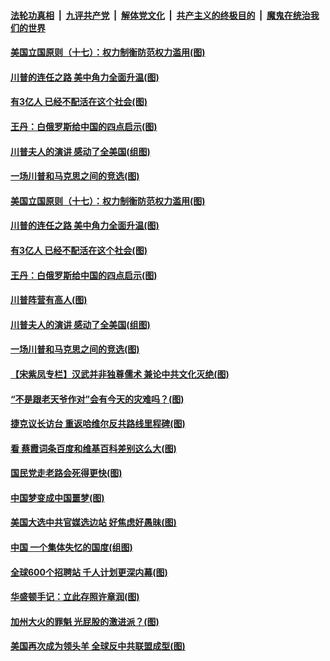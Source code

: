####  [法轮功真相](../../../../basic/blob/master/README.md?t=08281202) &nbsp;|&nbsp; [九评共产党](../../../../9ping.md/blob/master/README.md?t=08281202) &nbsp;|&nbsp; [解体党文化](../../../../jtdwh.md/blob/master/README.md?t=08281202)  &nbsp;|&nbsp; [共产主义的终极目的](../../../../gczydzjmd.md/blob/master/README.md?t=08281202) &nbsp;|&nbsp; [魔鬼在统治我们的世界](../../../../mgztzwmdsj.md/blob/master/README.md?t=08281202) 

#### [美国立国原则（十七）：权力制衡防范权力滥用(图)](../pages/p4/944279.md?t=08281202) 

#### [川普的连任之路 美中角力全面升温(图)](../pages/p4/944387.md?t=08281202) 

#### [有3亿人 已经不配活在这个社会(图)](../pages/p4/944384.md?t=08281202) 

#### [王丹：白俄罗斯给中国的四点启示(图)](../pages/p4/944381.md?t=08281202) 

#### [川普夫人的演讲 感动了全美国(组图)](../pages/p4/944378.md?t=08281202) 

#### [一场川普和马克思之间的竞选(图)](../pages/p4/944308.md?t=08281202) 

#### [美国立国原则（十七）：权力制衡防范权力滥用(图)](../pages/p4/944279.md?t=08281202) 

#### [川普的连任之路 美中角力全面升温(图)](../pages/p4/944387.md?t=08281202) 

#### [有3亿人 已经不配活在这个社会(图)](../pages/p4/944384.md?t=08281202) 

#### [王丹：白俄罗斯给中国的四点启示(图)](../pages/p4/944381.md?t=08281202) 

#### [川普阵营有高人(图)](../pages/p4/944369.md?t=08281202) 

#### [川普夫人的演讲 感动了全美国(组图)](../pages/p4/944378.md?t=08281202) 

#### [一场川普和马克思之间的竞选(图)](../pages/p4/944308.md?t=08281202) 


#### [【宋紫凤专栏】汉武并非独尊儒术 兼论中共文化灭绝(图)](../pages/p4/943641.md?t=08281202) 

#### [“不是跟老天爷作对”会有今天的灾难吗？(图)](../pages/p4/944273.md?t=08281202) 

#### [捷克议长访台 重返哈维尔反共路线里程碑(图)](../pages/p4/944274.md?t=08281202) 

#### [看 蔡霞词条百度和维基百科差别这么大(图)](../pages/p4/944267.md?t=08281202) 

#### [国民党走老路会死得更快(图)](../pages/p4/944271.md?t=08281202) 

#### [中国梦变成中国噩梦(图)](../pages/p4/944265.md?t=08281202) 

#### [美国大选中共官媒选边站 好焦虑好愚昧(图)](../pages/p4/944261.md?t=08281202) 

#### [中国 一个集体失忆的国度(组图)](../pages/p4/944166.md?t=08281202) 

#### [全球600个招聘站 千人计划更深内幕(图)](../pages/p4/944165.md?t=08281202) 

#### [华盛顿手记：立此存照许章润(图)](../pages/p4/944164.md?t=08281202) 

#### [加州大火的罪魁 光屁股的激进派？(图)](../pages/p4/944162.md?t=08281202) 

#### [美国再次成为领头羊 全球反中共联盟成型(图)](../pages/p4/944153.md?t=08281202) 

